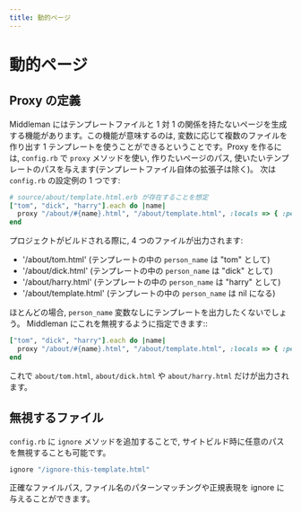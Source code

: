 ```yaml
---
title: 動的ページ
---
```


# 動的ページ

## Proxy の定義

Middleman にはテンプレートファイルと 1 対 1 の関係を持たないページを生成する機能があります。この機能が意味するのは, 変数に応じて複数のファイルを作り出す 1 テンプレートを使うことができるということです。Proxy を作るには, `config.rb` で `proxy` メソッドを使い, 作りたいページのパス, 使いたいテンプレートのパスを与えます(テンプレートファイル自体の拡張子は除く)。 次は `config.rb` の設定例の 1 つです:

``` ruby
# source/about/template.html.erb が存在することを想定
["tom", "dick", "harry"].each do |name|
  proxy "/about/#{name}.html", "/about/template.html", :locals => { :person_name => name }
end
```

プロジェクトがビルドされる際に, 4 つのファイルが出力されます:

* '/about/tom.html' (テンプレートの中の `person_name` は "tom" として)
* '/about/dick.html' (テンプレートの中の `person_name` は "dick" として)
* '/about/harry.html' (テンプレートの中の `person_name` は "harry" として)
* '/about/template.html' (テンプレートの中の `person_name` は nil になる)

ほとんどの場合, `person_name` 変数なしにテンプレートを出力したくないでしょう。 Middleman にこれを無視するように指定できます::

``` ruby
["tom", "dick", "harry"].each do |name|
  proxy "/about/#{name}.html", "/about/template.html", :locals => { :person_name => name }, :ignore => true
end
```

これで `about/tom.html`, `about/dick.html` や `about/harry.html` だけが出力されます。

## 無視するファイル

`config.rb` に `ignore` メソッドを追加することで, サイトビルド時に任意のパスを無視することも可能です。

``` ruby
ignore "/ignore-this-template.html"
```

正確なファイルパス, ファイル名のパターンマッチングや正規表現を ignore に与えることができます。
